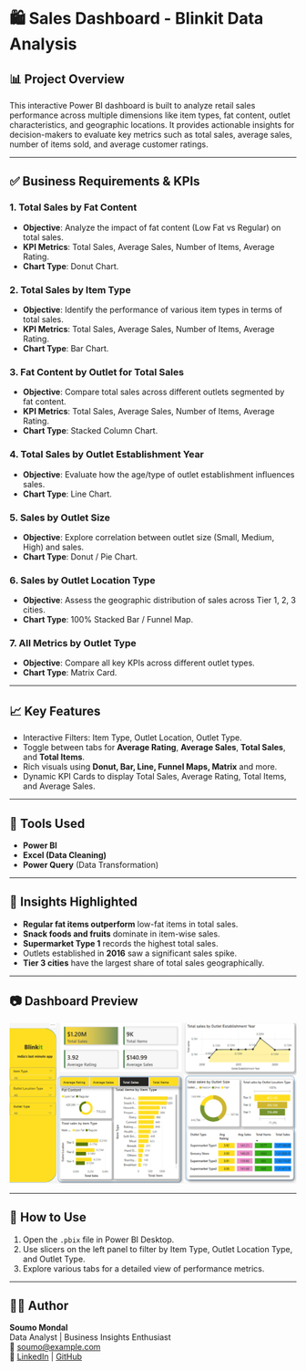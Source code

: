 # 🛍️ Sales Dashboard - Blinkit Data Analysis

## 📊 Project Overview

This interactive Power BI dashboard is built to analyze retail sales performance across multiple dimensions like item types, fat content, outlet characteristics, and geographic locations. It provides actionable insights for decision-makers to evaluate key metrics such as total sales, average sales, number of items sold, and average customer ratings.

---

## ✅ Business Requirements & KPIs

### 1. **Total Sales by Fat Content**
- **Objective**: Analyze the impact of fat content (Low Fat vs Regular) on total sales.
- **KPI Metrics**: Total Sales, Average Sales, Number of Items, Average Rating.
- **Chart Type**: Donut Chart.

### 2. **Total Sales by Item Type**
- **Objective**: Identify the performance of various item types in terms of total sales.
- **KPI Metrics**: Total Sales, Average Sales, Number of Items, Average Rating.
- **Chart Type**: Bar Chart.

### 3. **Fat Content by Outlet for Total Sales**
- **Objective**: Compare total sales across different outlets segmented by fat content.
- **KPI Metrics**: Total Sales, Average Sales, Number of Items, Average Rating.
- **Chart Type**: Stacked Column Chart.

### 4. **Total Sales by Outlet Establishment Year**
- **Objective**: Evaluate how the age/type of outlet establishment influences sales.
- **Chart Type**: Line Chart.

### 5. **Sales by Outlet Size**
- **Objective**: Explore correlation between outlet size (Small, Medium, High) and sales.
- **Chart Type**: Donut / Pie Chart.

### 6. **Sales by Outlet Location Type**
- **Objective**: Assess the geographic distribution of sales across Tier 1, 2, 3 cities.
- **Chart Type**: 100% Stacked Bar / Funnel Map.

### 7. **All Metrics by Outlet Type**
- **Objective**: Compare all key KPIs across different outlet types.
- **Chart Type**: Matrix Card.

---

## 📈 Key Features

- Interactive Filters: Item Type, Outlet Location, Outlet Type.
- Toggle between tabs for **Average Rating**, **Average Sales**, **Total Sales**, and **Total Items**.
- Rich visuals using **Donut, Bar, Line, Funnel Maps, Matrix** and more.
- Dynamic KPI Cards to display Total Sales, Average Rating, Total Items, and Average Sales.

---

## 🧰 Tools Used

- **Power BI**
- **Excel (Data Cleaning)**
- **Power Query** (Data Transformation)

---

## 📌 Insights Highlighted

- **Regular fat items outperform** low-fat items in total sales.
- **Snack foods and fruits** dominate in item-wise sales.
- **Supermarket Type 1** records the highest total sales.
- Outlets established in **2016** saw a significant sales spike.
- **Tier 3 cities** have the largest share of total sales geographically.

---

## 📷 Dashboard Preview

![Dashboard Screenshot](dashbord.png)

---

## 🚀 How to Use

1. Open the `.pbix` file in Power BI Desktop.
2. Use slicers on the left panel to filter by Item Type, Outlet Location Type, and Outlet Type.
3. Explore various tabs for a detailed view of performance metrics.

---

## 🙋‍♂️ Author

**Soumo Mondal**  
Data Analyst | Business Insights Enthusiast  
📧 soumo@example.com  
🔗 [LinkedIn](https://www.linkedin.com/) | [GitHub](https://github.com/)
